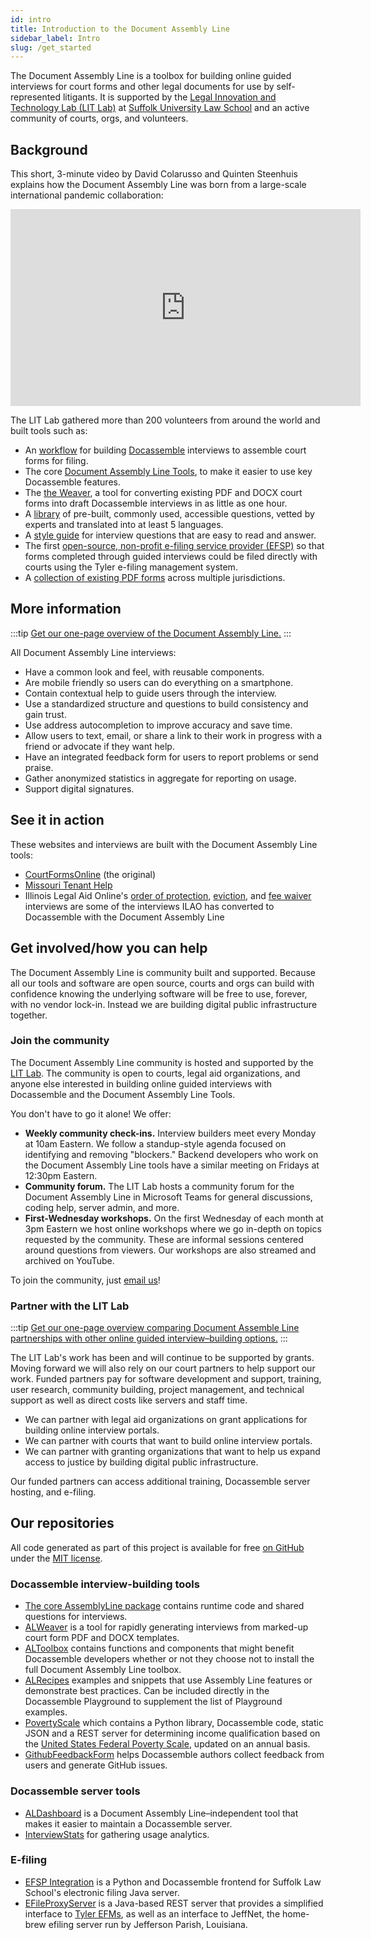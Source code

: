 ```yaml
---
id: intro
title: Introduction to the Document Assembly Line
sidebar_label: Intro
slug: /get_started
---
```


The Document Assembly Line is a toolbox for building online guided interviews for court forms and other legal documents for use by self-represented litigants. It is supported by the [Legal Innovation and Technology Lab (LIT Lab)](https://suffolklitlab.org/) at [Suffolk University Law School](https://www.suffolk.edu/law/) and an active community of courts, orgs, and volunteers.

## Background

This short, 3-minute video by David Colarusso and Quinten Steenhuis explains how the Document Assembly Line was born from a large-scale international pandemic collaboration:

<p align="center">
  <iframe width="560" height="315" src="https://www.youtube-nocookie.com/embed/y7Bwk9g8H7g" title="YouTube video player" frameborder="0" allow="accelerometer; autoplay; clipboard-write; encrypted-media; gyroscope; picture-in-picture" allowfullscreen></iframe>
</p>

The LIT Lab gathered more than 200 volunteers from around the world and built tools such as:

* An [workflow](get_started/assembly_line_steps) for building [Docassemble](https://docassemble.org) interviews to assemble court forms for filing.
* The core [Document Assembly Line Tools](https://github.com/SuffolkLITLab/docassemble-AssemblyLine), to make it easier to use key Docassemble features.
* The [the Weaver](generating_code), a tool for converting existing PDF and DOCX court forms into draft Docassemble interviews in as little as one hour.
* A [library](question_library/names) of pre-built, commonly used, accessible questions, vetted by experts and translated into at least 5 languages.
* A [style guide](style_guide/question_overview) for interview questions that are easy to read and answer.
* The first [open-source, non-profit e-filing service provider (EFSP)](efiling/overview) so that forms completed through guided interviews could be filed directly with courts using the Tyler e-filing management system.
* A [collection of existing PDF forms](https://suffolklitlab.org/form-explorer/)
  across multiple jurisdictions.

## More information

:::tip
[Get our one-page overview of the Document Assembly Line.](https://suffolklitlab.org/onepagers/docassemblyline/)
:::

All Document Assembly Line interviews:

* Have a common look and feel, with reusable components.
* Are mobile friendly so users can do everything on a smartphone.
* Contain contextual help to guide users through the interview.
* Use a standardized structure and questions to build consistency and gain trust.
* Use address autocompletion to improve accuracy and save time.
* Allow users to text, email, or share a link to their work in progress with a
  friend or advocate if they want help.
* Have an integrated feedback form for users to report problems or send praise.
* Gather anonymized statistics in aggregate for reporting on usage.
* Support digital signatures.

## See it in action

These websites and interviews are built with the Document Assembly Line tools:

* [CourtFormsOnline](https://courtformsonline.org/) (the original)
* [Missouri Tenant Help](http://motenanthelp.org)
* Illinois Legal Aid Online's [order of protection](https://www.illinoislegalaid.org/legal-information/order-protection), [eviction](https://www.illinoislegalaid.org/legal-information/evict-tenant), and [fee waiver](https://www.illinoislegalaid.org/legal-information/fee-waiver) interviews are some of the interviews ILAO has converted to Docassemble with the Document Assembly Line

## Get involved/how you can help

The Document Assembly Line is community built and supported. Because all our tools and software are open source, courts and orgs can build with confidence knowing the underlying software will be free to use, forever, with no vendor lock-in. Instead we are building digital public infrastructure together.

### Join the community

The Document Assembly Line community is hosted and supported by the [LIT Lab](https://suffolklitlab.org/). The community is open to courts, legal aid organizations, and anyone else interested in building online guided interviews with Docassemble and the Document Assembly Line Tools.

You don't have to go it alone! We offer:

* **Weekly community check-ins.** Interview builders meet every Monday at 10am Eastern. We follow a standup-style agenda focused on identifying and removing "blockers." Backend developers who work on the Document Assembly Line tools have a similar meeting on Fridays at 12:30pm Eastern.
* **Community forum.** The LIT Lab hosts a community forum for the Document Assembly Line in Microsoft Teams for general discussions, coding help, server admin, and more.
* **First-Wednesday workshops.** On the first Wednesday of each month at 3pm Eastern we host online workshops where we go in-depth on topics requested by the community. These are informal sessions centered around questions from viewers. Our workshops are also streamed and archived on YouTube.

To join the community, just [email us](mailto:litlab@suffolk.edu)!

### Partner with the LIT Lab

:::tip
[Get our one-page overview comparing Document Assemble Line partnerships with other online guided interview–building options.](https://suffolklitlab.org/onepagers/partnerships/)
:::

The LIT Lab's work has been and will continue to be supported by grants. Moving forward we will also rely on our court partners to help support our work. Funded partners pay for software development and support, training, user research, community building, project management, and technical support as well as direct costs like servers and staff time.

* We can partner with legal aid organizations on grant applications for building online interview portals.
* We can partner with courts that want to build online interview portals.
* We can partner with granting organizations that want to help us expand access to justice by building digital public infrastructure.

Our funded partners can access additional training, Docassemble server hosting, and e-filing.

## Our repositories

All code generated as part of this project is available for free [on GitHub](https://github.com/SuffolkLITLab) under the [MIT license](https://opensource.org/license/mit).

### Docassemble interview-building tools

* [The core AssemblyLine package](https://github.com/SuffolkLITLab/docassemble-AssemblyLine) contains runtime code and shared questions for interviews.
* [ALWeaver](https://github.com/SuffolkLITLab/docassemble-ALWeaver) is a tool for
  rapidly generating interviews from marked-up court form PDF and DOCX templates.
* [ALToolbox](https://github.com/SuffolkLITLab/docassemble-ALToolbox) contains functions and components that might benefit Docassemble developers whether or not they choose not to install the full Document Assembly Line toolbox.
* [ALRecipes](https://github.com/SuffolkLITLab/docassemble-ALRecipes) examples and snippets that use Assembly Line features or demonstrate best practices. Can be included directly in the Docassemble Playground to supplement the list of Playground examples.
* [PovertyScale](https://github.com/SuffolkLITLab/docassemble-PovertyScale) which contains a Python library, Docassemble code, static JSON and a REST server for determining income qualification based on the [United States Federal Poverty Scale](https://aspe.hhs.gov/topics/poverty-economic-mobility/poverty-guidelines), updated on an annual basis.
* [GithubFeedbackForm](https://github.com/SuffolkLITLab/docassemble-GithubFeedbackForm) helps Docassemble authors collect feedback from users and generate GitHub issues.

### Docassemble server tools

* [ALDashboard](https://github.com/SuffolkLITLab/docassemble-ALDashboard) is a Document Assembly Line–independent tool that makes it easier to maintain a Docassemble server.
* [InterviewStats](https://github.com/SuffolkLITLab/docassemble-InterviewStats/) for gathering usage analytics.

### E-filing

* [EFSP Integration](https://github.com/SuffolkLITLab/docassemble-EFSPIntegration/) is a Python and Docassemble frontend for Suffolk Law School's electronic filing Java server.
* [EFileProxyServer](https://github.com/SuffolkLITLab/EfileProxyServer) is a Java-based REST server that provides a simplified interface to [Tyler EFMs](https://www.tylertech.com/products/odyssey/file-serve), as well as an interface to JeffNet, the home-brew efiling server run by Jefferson Parish, Louisiana.